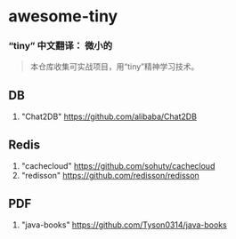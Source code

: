 # awesome-tiny

### “tiny” 中文翻译： 微小的

>本仓库收集可实战项目，用“tiny”精神学习技术。


## DB
1. "Chat2DB" https://github.com/alibaba/Chat2DB

## Redis
1. "cachecloud" https://github.com/sohutv/cachecloud
2. "redisson" https://github.com/redisson/redisson


## PDF
1. "java-books" https://github.com/Tyson0314/java-books